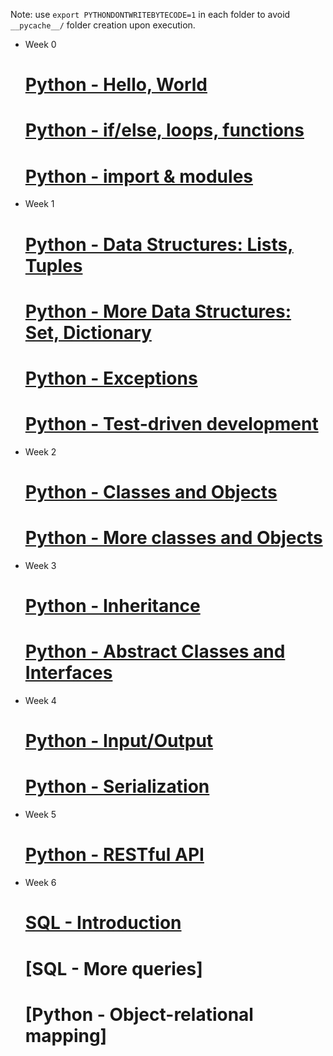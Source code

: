 Note: use `export PYTHONDONTWRITEBYTECODE=1` in each folder to avoid `__pycache__/` folder creation upon execution.

* Week 0
    # [Python - Hello, World](python-hello_world/README.md)
    # [Python - if/else, loops, functions](python-if_else_loops_functions/README.md)
    # [Python - import & modules](python-import_modules/README.md)

* Week 1
    # [Python - Data Structures: Lists, Tuples](python-data_structures/README.md)
    # [Python - More Data Structures: Set, Dictionary](python-more_data_structures/README.md)
    # [Python - Exceptions](python-exceptions/README.md)
    # [Python - Test-driven development](python-test_driven_development/README.md)

* Week 2
    # [Python - Classes and Objects](python-classes/README.md)
    # [Python - More classes and Objects](python-more_classes/README.md)

* Week 3
    # [Python - Inheritance](python-inheritance/README.md)
    # [Python - Abstract Classes and Interfaces](python-abc/README.md)

* Week 4
    # [Python - Input/Output](python-input_output/README.md)
    # [Python - Serialization](python-serialization/README.md)

* Week 5
    # [Python - RESTful API](restful-api/README.md)

* Week 6
    # [SQL - Introduction](SQL_introduction/README.md)
    # [SQL - More queries]
    # [Python - Object-relational mapping]